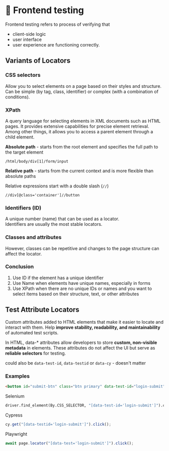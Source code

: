 # 🥲 Frontend testing

Frontend testing refers to process of verifying that 
- client-side logic
- user interface
- user experience 
are functioning correctly.

## Variants of Locators

### CSS selectors

Allow you to select elements on a page based on their styles and structure.  
Can be simple (by tag, class, identifier) or complex (with a combination of conditions).

### XPath

A query language for selecting elements in XML documents such as HTML pages. It provides extensive capabilities for precise element retrieval. Among other things, it allows you to access a parent element through a child element.

**Absolute path** - starts from the root element and specifies the full path to the target element

`/html/body/div[1]/form/input`

**Relative path** - starts from the current context and is more flexible than absolute paths

Relative expressions start with a double slash (`//`)

`//div[@class='container']//button`

### Identifiers (ID)

A unique number (name) that can be used as a locator. \
Identifiers are usually the most stable locators.

### Classes and attributes

However, classes can be repetitive and changes to the page structure can affect the locator.

### Conclusion

1. Use ID if the element has a unique identifier
2. Use Name when elements have unique names, especially in forms
3. Use XPath when there are no unique IDs or names and you want to select items based on their structure, text, or other attributes

## Test Attribute Locators

Custom attributes added to HTML elements that make it easier to locate and interact with them. Help **improve stability, readability, and maintainability** of automated test scripts.

In HTML, data-* attributes allow developers to store **custom, non-visible metadata** in elements. These attributes do not affect the UI but serve as **reliable selectors** for testing.

could also be `data-test-id`, `data-testid` or `data-cy` - doesn't matter

### Examples

```html
<button id="submit-btn" class="btn primary" data-test-id="login-submit">Login</button>
```

Selenium

```python
driver.find_element(By.CSS_SELECTOR, "[data-test-id='login-submit']").click()
```

Cypress

```js
cy.get("[data-testid='login-submit']").click();
```

Playwright

```js
await page.locator("[data-test='login-submit']").click();
```
